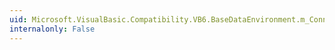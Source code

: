 ```yaml
---
uid: Microsoft.VisualBasic.Compatibility.VB6.BaseDataEnvironment.m_Connections
internalonly: False
---
```

